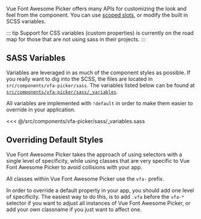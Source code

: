 Vue Font Awesome Picker offers many APIs for customizing the look and feel from the component. You can use
[scoped slots](../api/slots.md), or modify the built in
SCSS variables.

::: tip
Support for CSS variables (custom properties) is currently on the road map for those
that are not using sass in their projects.
:::

## SASS Variables

Variables are leveraged in as much of the component styles as possible. If you really want to dig
into the SCSS, the files are located in `src/components/vfa-picker/sass`. The variables listed below can be found at
[`src/components/vfa-picker/sass/_variables`](https://github.com/zolamk/vue-fontawesome-picker/blob/master/src/components/vfa-picker/sass/_variables.sass).

All variables are implemented with `!default` in order to make them easier to override in your
application.

<<< @/src/components/vfa-picker/sass/_variables.sass

## Overriding Default Styles

Vue Font Awesome Picker takes the approach of using selectors with a single level of specificity, while using
classes that are very specific to Vue Font Awesome Picker to avoid collisions with your app.

All classes within Vue Font Awesome Picker use the `vfa-` prefix.

In order to override a default property in your app, you should add one level of specificity.
The easiest way to do this, is to add `.vfa` before the `vfa-*` selector if you want to adjust
all instances of Vue Font Awesome Picker, or add your own classname if you just want to affect one.
